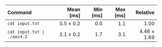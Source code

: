 | Command | Mean [ms] | Min [ms] | Max [ms] | Relative |
|:---|---:|---:|---:|---:|
| `cat input.txt` | 0.5 ± 0.2 | 0.0 | 1.1 | 1.00 |
| `cat input.txt \| ./aoc4.2` | 2.1 ± 0.2 | 1.7 | 3.1 | 4.46 ± 1.69 |
